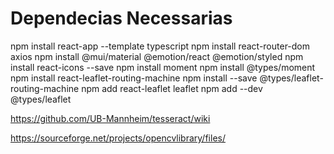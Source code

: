 # Dependecias Necessarias

npm install react-app --template typescript
npm install react-router-dom axios
npm install @mui/material @emotion/react @emotion/styled
npm install react-icons --save
npm install moment
npm install @types/moment
npm install react-leaflet-routing-machine
npm install --save @types/leaflet-routing-machine
npm add react-leaflet leaflet
npm add --dev @types/leaflet

https://github.com/UB-Mannheim/tesseract/wiki


https://sourceforge.net/projects/opencvlibrary/files/